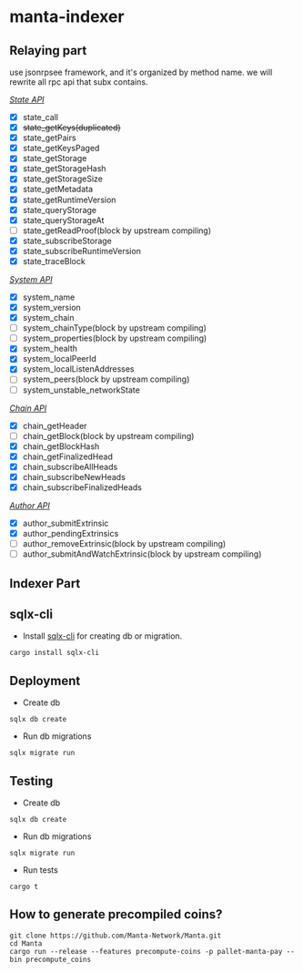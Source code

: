# manta-indexer

## Relaying part

use jsonrpsee framework, and it's organized by method name.
we will rewrite all rpc api that subx contains.

*[State API](https://github.com/paritytech/substrate/blob/master/client/rpc-api/src/state/mod.rs)*

+ [x] state_call
+ [x] ~~state_getKeys(duplicated)~~
+ [x] state_getPairs
+ [x] state_getKeysPaged
+ [x] state_getStorage
+ [x] state_getStorageHash
+ [x] state_getStorageSize
+ [x] state_getMetadata
+ [x] state_getRuntimeVersion
+ [x] state_queryStorage
+ [x] state_queryStorageAt
+ [ ] state_getReadProof(block by upstream compiling)
+ [x] state_subscribeStorage
+ [x] state_subscribeRuntimeVersion
+ [x] state_traceBlock

*[System API](https://github.com/paritytech/substrate/blob/master/client/rpc-api/src/system/mod.rs#L33)*

+ [x] system_name
+ [x] system_version
+ [x] system_chain
+ [ ] system_chainType(block by upstream compiling)
+ [ ] system_properties(block by upstream compiling)
+ [x] system_health
+ [x] system_localPeerId
+ [x] system_localListenAddresses
+ [ ] system_peers(block by upstream compiling)
+ [ ] system_unstable_networkState

*[Chain API](https://github.com/paritytech/substrate/blob/master/client/rpc-api/src/chain/mod.rs#L27)*

+ [x] chain_getHeader
+ [ ] chain_getBlock(block by upstream compiling)
+ [x] chain_getBlockHash
+ [x] chain_getFinalizedHead
+ [x] chain_subscribeAllHeads
+ [x] chain_subscribeNewHeads
+ [x] chain_subscribeFinalizedHeads

*[Author API](https://github.com/paritytech/substrate/blob/master/client/rpc-api/src/author/mod.rs#L30)*

+ [x] author_submitExtrinsic
+ [x] author_pendingExtrinsics
+ [ ] author_removeExtrinsic(block by upstream compiling)
+ [ ] author_submitAndWatchExtrinsic(block by upstream compiling)

## Indexer Part
## sqlx-cli
- Install [sqlx-cli]() for creating db or migration.
```shell
cargo install sqlx-cli
```

## Deployment
- Create db
```shell
sqlx db create
```

- Run db migrations
```shell
sqlx migrate run
```

## Testing
- Create db
```shell
sqlx db create
```

- Run db migrations
```shell
sqlx migrate run
```

- Run tests
```shell
cargo t
```

## How to generate precompiled coins?
```
git clone https://github.com/Manta-Network/Manta.git
cd Manta
cargo run --release --features precompute-coins -p pallet-manta-pay --bin precompute_coins
```
